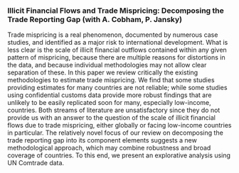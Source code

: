 ---
---
### Illicit Financial Flows and Trade Mispricing: Decomposing the Trade Reporting Gap (with A. Cobham, P. Jansky)
Trade mispricing is a real phenomenon, documented by numerous case studies, and identified as a major risk to international development. What is less clear is the scale of illicit financial outflows contained within any given pattern of mispricing, because there are multiple reasons for distortions in the data, and because individual methodologies may not allow clear separation of these. In this paper we review critically the existing methodologies to estimate trade mispricing. We find that some studies providing estimates for many countries are not reliable; while some studies using confidential customs data provide more robust findings that are unlikely to be easily replicated soon for many, especially low-income, countries. Both streams of literature are unsatisfactory since they do not provide us with an answer to the question of the scale of illicit financial flows due to trade mispricing, either globally or facing low-income countries in particular. The relatively novel focus of our review on decomposing the trade reporting gap into its component elements suggests a new methodological approach, which may combine robustness and broad coverage of countries. To this end, we present an explorative analysis using UN Comtrade data.

